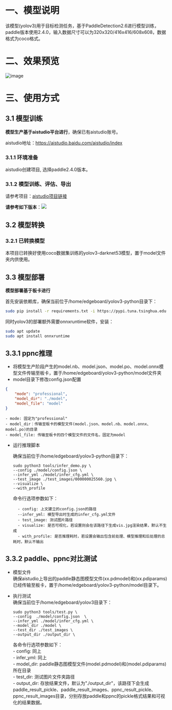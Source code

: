 # 一、模型说明
该模型(yolov3)用于目标检测任务，基于PaddleDetection2.6进行模型训练，paddle版本使用2.4.0，输入数据尺寸可以为320x320/416x416/608x608，数据格式为coco格式。 

# 二、效果预览

![image](https://github.com/HengruiZYP/Yolov3-NPU-Acceleration/blob/main/vedio/yolov3.gif)

# 三、使用方式
## 3.1 模型训练
__模型生产基于aistudio平台进行__，确保已有aistudio账号。

aistudio地址：https://aistudio.baidu.com/aistudio/index


### 3.1.1 环境准备

aistudio创建项目, 选择paddle2.4.0版本。

### 3.1.2 模型训练、评估、导出
请参考项目：[aistudio项目链接](https://aistudio.baidu.com/projectdetail/6595113?contributionType=1&sUid=1318783&shared=1&ts=1701078320517)

__请参考如下版本__：![](res/aistudio_version.jpg)

## 3.2 模型转换

### 3.2.1 已转换模型
本项目已转换好使用coco数据集训练的yolov3-darknet53模型，置于model文件夹内供使用。

## 3.3 模型部署
__模型部署基于板卡进行__

首先安装依赖库，确保当前位于/home/edgeboard/yolov3-python目录下：
```bash
sudo pip install -r requirements.txt -i https://pypi.tuna.tsinghua.edu.cn/simple
```
同时yolov3的部署额外需要onnxruntime软件，安装：
```bash
sudo apt update
sudo apt install onnxruntime
```
## 3.3.1 ppnc推理  
- 将模型生产阶段产生的model.nb、model.json、model.po、model.onnx模型文件传输至板卡，置于/home/edgeboard/yolov3-python/model文件夹
- model目录下修改config.json配置
```json
{
    "mode": "professional",
    "model_dir": "./model", 
    "model_file": "model"
}
```

    - mode: 固定为"professional"
    - model_dir：传输至板卡的模型文件(model.json、model.nb、model.onnx、model.po)的目录
    - model_file: 传输至板卡的四个模型文件的文件名，固定为model

- 运行推理脚本
    
    确保当前位于/home/edgeboard/yolov3-python目录下：

    ```shell
    sudo python3 tools/infer_demo.py \
    --config ./model/config.json \
    --infer_yml ./model/infer_cfg.yml \
    --test_image ./test_images/000000025560.jpg \
    --visualize \
    --with_profile
    ```

    命令行选项参数如下：

        - config: 上文建立的config.json的路径
        --infer_yml: 模型导出时生成的infer_cfg.yml文件
        - test_image: 测试图片路径
        - visualize: 是否可视化，若设置则会在该路径下生成vis.jpg渲染结果，默认不生成
        - with_profile: 是否推理耗时，若设置会输出包含前处理、模型推理和后处理的总耗时，默认不输出

## 3.3.2 paddle、ppnc对比测试
- 模型文件  
    确保aistudio上导出的paddle静态图模型文件(xx.pdmodel)和(xx.pdiparams)已经传输至板卡，置于/home/edgeboard/yolov3-python/model目录下。
- 执行测试  
    确保当前位于/home/edgeboard/yolov3目录下：

    ```shell
    sudo python3 tools/test.py \
    --config  ./model/config.json  \
    --infer_yml ./model/infer_cfg.yml \
    --model_dir ./model \
    --test_dir ./test_images \
    --output_dir ./output_dir \
    ```

    各命令行选项参数如下：   
        - config: 同上  
        - infer_yml: 同上  
        - model_dir: paddle静态图模型文件(model.pdmodel)和(model.pdiparams)所在目录  
        - test_dir: 测试图片文件夹路径  
        - output_dir: 存放结果文件，默认为"./output_dir"，该路径下会生成paddle_result_pickle、paddle_result_images、ppnc_result_pickle、ppnc_result_images目录，分别存放paddle和ppnc的pickle格式结果和可视化的结果数据。


